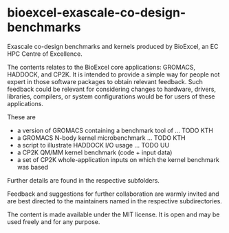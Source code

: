 # bioexcel-exascale-co-design-benchmarks

Exascale co-design benchmarks and kernels produced by BioExcel, an EC
HPC Centre of Excellence.

The contents relates to the BioExcel core applications: GROMACS,
HADDOCK, and CP2K. It is intended to provide a simple way for people
not expert in those software packages to obtain relevant feedback.
Such feedback could be relevant for considering changes to hardware,
drivers, libraries, compilers, or system configurations would be for
users of these applications.

These are

* a version of GROMACS containing a benchmark tool of ... TODO KTH
* a GROMACS N-body kernel microbenchmark ... TODO KTH
* a script to illustrate HADDOCK I/O usage ... TODO UU
* a CP2K QM/MM kernel benchmark (code + input data)
* a set of CP2K whole-application inputs on which the kernel benchmark was based

Further details are found in the respective subfolders.

Feedback and suggestions for further collaboration are warmly invited
and are best directed to the maintainers named in the respective
subdirectories.

The content is made available under the MIT license. It is open and
may be used freely and for any purpose.
